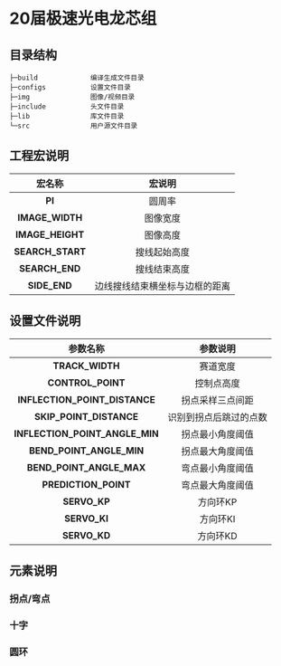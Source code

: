 # 20届极速光电龙芯组
## 目录结构
```shell 
├─build             编译生成文件目录
├─configs           设置文件目录
├─img               图像/视频目录
├─include           头文件目录
├─lib               库文件目录
└─src               用户源文件目录
```
## 工程宏说明
| 宏名称 | 宏说明 |
| :-: | :-: |
| <b>PI</b> | 圆周率 |
| <b>IMAGE_WIDTH</b> | 图像宽度 |
| <b>IMAGE_HEIGHT</b> | 图像高度 |
| <b>SEARCH_START</b> | 搜线起始高度 |
| <b>SEARCH_END</b> | 搜线结束高度 |
| <b>SIDE_END</b> | 边线搜线结束横坐标与边框的距离 |

## 设置文件说明
| 参数名称 | 参数说明 |
| :-: | :-: |
| <b>TRACK_WIDTH</b> | 赛道宽度 |
| <b>CONTROL_POINT</b> | 控制点高度 |
| <b>INFLECTION_POINT_DISTANCE</b> | 拐点采样三点间距 |
| <b>SKIP_POINT_DISTANCE</b> | 识别到拐点后跳过的点数 |
| <b>INFLECTION_POINT_ANGLE_MIN</b> | 拐点最小角度阈值 |
| <b>BEND_POINT_ANGLE_MIN</b> | 拐点最大角度阈值 |
| <b>BEND_POINT_ANGLE_MAX</b> | 弯点最小角度阈值 |
| <b>PREDICTION_POINT</b> | 弯点最大角度阈值 |
| <b>SERVO_KP</b> | 方向环KP |
| <b>SERVO_KI</b> | 方向环KI |
| <b>SERVO_KD</b> | 方向环KD |

## 元素说明
### 拐点/弯点
### 十字
### 圆环